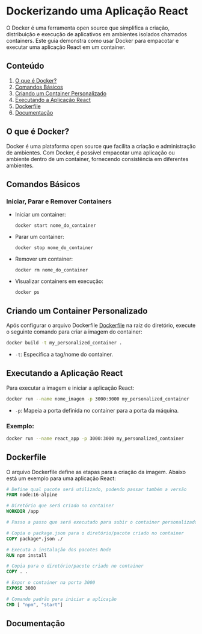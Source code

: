 # Dockerizando uma Aplicação React

O Docker é uma ferramenta open source que simplifica a criação, distribuição e execução de aplicativos em ambientes isolados chamados containers. Este guia demonstra como usar Docker para empacotar e executar uma aplicação React em um container.

## Conteúdo
1. [O que é Docker?](#o-que-é-docker)
2. [Comandos Básicos](#comandos-básicos)
3. [Criando um Container Personalizado](#criando-um-container-personalizado)
4. [Executando a Aplicação React](#executando-a-aplicação-react)
5. [Dockerfile](#dockerfile)
6. [Documentação](#documentação)

## O que é Docker?

Docker é uma plataforma open source que facilita a criação e administração de ambientes. Com Docker, é possível empacotar uma aplicação ou ambiente dentro de um container, fornecendo consistência em diferentes ambientes.

## Comandos Básicos

### Iniciar, Parar e Remover Containers

- Iniciar um container:
  ```
  docker start nome_do_container
  ```

- Parar um container:
  ```
  docker stop nome_do_container
  ```

- Remover um container:
  ```
  docker rm nome_do_container
  ```

- Visualizar containers em execução:
  ```
  docker ps
  ```

## Criando um Container Personalizado

Após configurar o arquivo Dockerfile [Dockerfile](#dockerfile) na raiz do diretório, execute o seguinte comando para criar a imagem do container:

```bash
docker build -t my_personalized_container .
```

- `-t`: Especifica a tag/nome do container.

## Executando a Aplicação React

Para executar a imagem e iniciar a aplicação React:

```bash
docker run --name nome_imagem -p 3000:3000 my_personalized_container
```

- `-p`: Mapeia a porta definida no container para a porta da máquina.

### Exemplo:

```bash
docker run --name react_app -p 3000:3000 my_personalized_container
```

## Dockerfile

O arquivo Dockerfile define as etapas para a criação da imagem. Abaixo está um exemplo para uma aplicação React:

```Dockerfile
# Define qual pacote será utilizado, podendo passar também a versão
FROM node:16-alpine

# Diretório que será criado no container
WORKDIR /app

# Passo a passo que será executado para subir o container personalizado

# Copia o package.json para o diretório/pacote criado no container
COPY package*.json ./

# Executa a instalação dos pacotes Node
RUN npm install

# Copia para o diretório/pacote criado no container
COPY . .

# Expor o container na porta 3000
EXPOSE 3000

# Comando padrão para iniciar a aplicação
CMD [ "npm", "start"]
```

## Documentação

